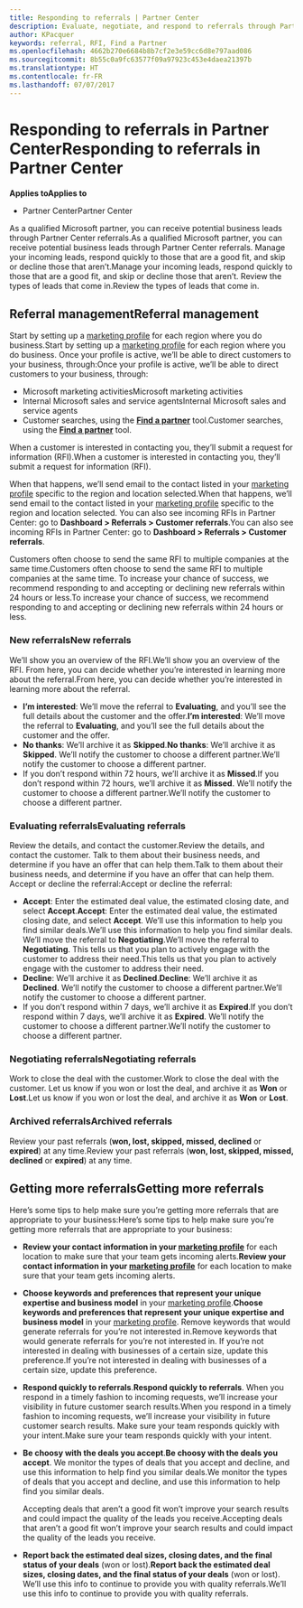 ```yaml
---
title: Responding to referrals | Partner Center
description: Evaluate, negotiate, and respond to referrals through Partner Center.
author: KPacquer
keywords: referral, RFI, Find a Partner
ms.openlocfilehash: 4662b270e6684b8b7cf2e3e59cc6d8e797aad086
ms.sourcegitcommit: 8b55c0a9fc63577f09a97923c453e4daea21397b
ms.translationtype: HT
ms.contentlocale: fr-FR
ms.lasthandoff: 07/07/2017
---
```

# <a name="responding-to-referrals-in-partner-center"></a><span data-ttu-id="1c06f-104">Responding to referrals in Partner Center</span><span class="sxs-lookup"><span data-stu-id="1c06f-104">Responding to referrals in Partner Center</span></span>

**<span data-ttu-id="1c06f-105">Applies to</span><span class="sxs-lookup"><span data-stu-id="1c06f-105">Applies to</span></span>**

-  <span data-ttu-id="1c06f-106">Partner Center</span><span class="sxs-lookup"><span data-stu-id="1c06f-106">Partner Center</span></span>

<span data-ttu-id="1c06f-107">As a qualified Microsoft partner, you can receive potential business leads through Partner Center referrals.</span><span class="sxs-lookup"><span data-stu-id="1c06f-107">As a qualified Microsoft partner, you can receive potential business leads through Partner Center referrals.</span></span> <span data-ttu-id="1c06f-108">Manage your incoming leads, respond quickly to those that are a good fit, and skip or decline those that aren’t.</span><span class="sxs-lookup"><span data-stu-id="1c06f-108">Manage your incoming leads, respond quickly to those that are a good fit, and skip or decline those that aren’t.</span></span> <span data-ttu-id="1c06f-109">Review the types of leads that come in.</span><span class="sxs-lookup"><span data-stu-id="1c06f-109">Review the types of leads that come in.</span></span> 

## <a name="referral-management"></a><span data-ttu-id="1c06f-110">Referral management</span><span class="sxs-lookup"><span data-stu-id="1c06f-110">Referral management</span></span>

<span data-ttu-id="1c06f-111">Start by setting up a [marketing profile](create-a-marketing-profile.md) for each region where you do business.</span><span class="sxs-lookup"><span data-stu-id="1c06f-111">Start by setting up a [marketing profile](create-a-marketing-profile.md) for each region where you do business.</span></span> <span data-ttu-id="1c06f-112">Once your profile is active, we’ll be able to direct customers to your business, through:</span><span class="sxs-lookup"><span data-stu-id="1c06f-112">Once your profile is active, we’ll be able to direct customers to your business, through:</span></span>

*  <span data-ttu-id="1c06f-113">Microsoft marketing activities</span><span class="sxs-lookup"><span data-stu-id="1c06f-113">Microsoft marketing activities</span></span>
*  <span data-ttu-id="1c06f-114">Internal Microsoft sales and service agents</span><span class="sxs-lookup"><span data-stu-id="1c06f-114">Internal Microsoft sales and service agents</span></span>
*  <span data-ttu-id="1c06f-115">Customer searches, using the **[Find a partner](https://partnercenter.microsoft.com/pcv/search)** tool.</span><span class="sxs-lookup"><span data-stu-id="1c06f-115">Customer searches, using the **[Find a partner](https://partnercenter.microsoft.com/pcv/search)** tool.</span></span>

<span data-ttu-id="1c06f-116">When a customer is interested in contacting you, they’ll submit a request for information (RFI).</span><span class="sxs-lookup"><span data-stu-id="1c06f-116">When a customer is interested in contacting you, they’ll submit a request for information (RFI).</span></span> 

<span data-ttu-id="1c06f-117">When that happens, we’ll send email to the contact listed in your [marketing profile](create-a-marketing-profile.md) specific to the region and location selected.</span><span class="sxs-lookup"><span data-stu-id="1c06f-117">When that happens, we’ll send email to the contact listed in your [marketing profile](create-a-marketing-profile.md) specific to the region and location selected.</span></span> <span data-ttu-id="1c06f-118">You can also see incoming RFIs in Partner Center: go to **Dashboard > Referrals > Customer referrals**.</span><span class="sxs-lookup"><span data-stu-id="1c06f-118">You can also see incoming RFIs in Partner Center: go to **Dashboard > Referrals > Customer referrals**.</span></span>

<span data-ttu-id="1c06f-119">Customers often choose to send the same RFI to multiple companies at the same time.</span><span class="sxs-lookup"><span data-stu-id="1c06f-119">Customers often choose to send the same RFI to multiple companies at the same time.</span></span> <span data-ttu-id="1c06f-120">To increase your chance of success, we recommend responding to and accepting or declining new referrals within 24 hours or less.</span><span class="sxs-lookup"><span data-stu-id="1c06f-120">To increase your chance of success, we recommend responding to and accepting or declining new referrals within 24 hours or less.</span></span>

### <a name="new-referrals"></a><span data-ttu-id="1c06f-121">New referrals</span><span class="sxs-lookup"><span data-stu-id="1c06f-121">New referrals</span></span>

<span data-ttu-id="1c06f-122">We’ll show you an overview of the RFI.</span><span class="sxs-lookup"><span data-stu-id="1c06f-122">We’ll show you an overview of the RFI.</span></span> <span data-ttu-id="1c06f-123">From here, you can decide whether you’re interested in learning more about the referral.</span><span class="sxs-lookup"><span data-stu-id="1c06f-123">From here, you can decide whether you’re interested in learning more about the referral.</span></span> 

*  <span data-ttu-id="1c06f-124">**I’m interested**: We’ll move the referral to **Evaluating**, and you’ll see the full details about the customer and the offer.</span><span class="sxs-lookup"><span data-stu-id="1c06f-124">**I’m interested**: We’ll move the referral to **Evaluating**, and you’ll see the full details about the customer and the offer.</span></span> 
*  <span data-ttu-id="1c06f-125">**No thanks**: We’ll archive it as **Skipped**.</span><span class="sxs-lookup"><span data-stu-id="1c06f-125">**No thanks**: We’ll archive it as **Skipped**.</span></span> <span data-ttu-id="1c06f-126">We’ll notify the customer to choose a different partner.</span><span class="sxs-lookup"><span data-stu-id="1c06f-126">We’ll notify the customer to choose a different partner.</span></span>
*  <span data-ttu-id="1c06f-127">If you don’t respond within 72 hours, we’ll archive it as **Missed**.</span><span class="sxs-lookup"><span data-stu-id="1c06f-127">If you don’t respond within 72 hours, we’ll archive it as **Missed**.</span></span> <span data-ttu-id="1c06f-128">We’ll notify the customer to choose a different partner.</span><span class="sxs-lookup"><span data-stu-id="1c06f-128">We’ll notify the customer to choose a different partner.</span></span>

### <a name="evaluating-referrals"></a><span data-ttu-id="1c06f-129">Evaluating referrals</span><span class="sxs-lookup"><span data-stu-id="1c06f-129">Evaluating referrals</span></span>

<span data-ttu-id="1c06f-130">Review the details, and contact the customer.</span><span class="sxs-lookup"><span data-stu-id="1c06f-130">Review the details, and contact the customer.</span></span> <span data-ttu-id="1c06f-131">Talk to them about their business needs, and determine if you have an offer that can help them.</span><span class="sxs-lookup"><span data-stu-id="1c06f-131">Talk to them about their business needs, and determine if you have an offer that can help them.</span></span> <span data-ttu-id="1c06f-132">Accept or decline the referral:</span><span class="sxs-lookup"><span data-stu-id="1c06f-132">Accept or decline the referral:</span></span> 

*  <span data-ttu-id="1c06f-133">**Accept**: Enter the estimated deal value, the estimated closing date, and select **Accept**.</span><span class="sxs-lookup"><span data-stu-id="1c06f-133">**Accept**: Enter the estimated deal value, the estimated closing date, and select **Accept**.</span></span> <span data-ttu-id="1c06f-134">We’ll use this information to help you find similar deals.</span><span class="sxs-lookup"><span data-stu-id="1c06f-134">We’ll use this information to help you find similar deals.</span></span> <span data-ttu-id="1c06f-135">We’ll move the referral to **Negotiating**.</span><span class="sxs-lookup"><span data-stu-id="1c06f-135">We’ll move the referral to **Negotiating**.</span></span> <span data-ttu-id="1c06f-136">This tells us that you plan to actively engage with the customer to address their need.</span><span class="sxs-lookup"><span data-stu-id="1c06f-136">This tells us that you plan to actively engage with the customer to address their need.</span></span>
*  <span data-ttu-id="1c06f-137">**Decline**: We’ll archive it as **Declined**.</span><span class="sxs-lookup"><span data-stu-id="1c06f-137">**Decline**: We’ll archive it as **Declined**.</span></span> <span data-ttu-id="1c06f-138">We’ll notify the customer to choose a different partner.</span><span class="sxs-lookup"><span data-stu-id="1c06f-138">We’ll notify the customer to choose a different partner.</span></span>
*  <span data-ttu-id="1c06f-139">If you don’t respond within 7 days, we’ll archive it as **Expired**.</span><span class="sxs-lookup"><span data-stu-id="1c06f-139">If you don’t respond within 7 days, we’ll archive it as **Expired**.</span></span> <span data-ttu-id="1c06f-140">We’ll notify the customer to choose a different partner.</span><span class="sxs-lookup"><span data-stu-id="1c06f-140">We’ll notify the customer to choose a different partner.</span></span>

### <a name="negotiating-referrals"></a><span data-ttu-id="1c06f-141">Negotiating referrals</span><span class="sxs-lookup"><span data-stu-id="1c06f-141">Negotiating referrals</span></span>

<span data-ttu-id="1c06f-142">Work to close the deal with the customer.</span><span class="sxs-lookup"><span data-stu-id="1c06f-142">Work to close the deal with the customer.</span></span> <span data-ttu-id="1c06f-143">Let us know if you won or lost the deal, and archive it as **Won** or **Lost**.</span><span class="sxs-lookup"><span data-stu-id="1c06f-143">Let us know if you won or lost the deal, and archive it as **Won** or **Lost**.</span></span> 

### <a name="archived-referrals"></a><span data-ttu-id="1c06f-144">Archived referrals</span><span class="sxs-lookup"><span data-stu-id="1c06f-144">Archived referrals</span></span>

<span data-ttu-id="1c06f-145">Review your past referrals (**won, lost, skipped, missed, declined** or **expired**) at any time.</span><span class="sxs-lookup"><span data-stu-id="1c06f-145">Review your past referrals (**won, lost, skipped, missed, declined** or **expired**) at any time.</span></span> 

## <a name="getting-more-referrals"></a><span data-ttu-id="1c06f-146">Getting more referrals</span><span class="sxs-lookup"><span data-stu-id="1c06f-146">Getting more referrals</span></span>

<span data-ttu-id="1c06f-147">Here’s some tips to help make sure you’re getting more referrals that are appropriate to your business:</span><span class="sxs-lookup"><span data-stu-id="1c06f-147">Here’s some tips to help make sure you’re getting more referrals that are appropriate to your business:</span></span>

*  <span data-ttu-id="1c06f-148">**Review your contact information in your [marketing profile](create-a-marketing-profile.md)** for each location to make sure that your team gets incoming alerts.</span><span class="sxs-lookup"><span data-stu-id="1c06f-148">**Review your contact information in your [marketing profile](create-a-marketing-profile.md)** for each location to make sure that your team gets incoming alerts.</span></span>

*  <span data-ttu-id="1c06f-149">**Choose keywords and preferences that represent your unique expertise and business model** in your [marketing profile](create-a-marketing-profile.md).</span><span class="sxs-lookup"><span data-stu-id="1c06f-149">**Choose keywords and preferences that represent your unique expertise and business model** in your [marketing profile](create-a-marketing-profile.md).</span></span> <span data-ttu-id="1c06f-150">Remove keywords that would generate referrals for you’re not interested in.</span><span class="sxs-lookup"><span data-stu-id="1c06f-150">Remove keywords that would generate referrals for you’re not interested in.</span></span> <span data-ttu-id="1c06f-151">If you’re not interested in dealing with businesses of a certain size, update this preference.</span><span class="sxs-lookup"><span data-stu-id="1c06f-151">If you’re not interested in dealing with businesses of a certain size, update this preference.</span></span>

*  <span data-ttu-id="1c06f-152">**Respond quickly to referrals**.</span><span class="sxs-lookup"><span data-stu-id="1c06f-152">**Respond quickly to referrals**.</span></span> <span data-ttu-id="1c06f-153">When you respond in a timely fashion to incoming requests, we’ll increase your visibility in future customer search results.</span><span class="sxs-lookup"><span data-stu-id="1c06f-153">When you respond in a timely fashion to incoming requests, we’ll increase your visibility in future customer search results.</span></span> <span data-ttu-id="1c06f-154">Make sure your team responds quickly with your intent.</span><span class="sxs-lookup"><span data-stu-id="1c06f-154">Make sure your team responds quickly with your intent.</span></span>

*  <span data-ttu-id="1c06f-155">**Be choosy with the deals you accept**.</span><span class="sxs-lookup"><span data-stu-id="1c06f-155">**Be choosy with the deals you accept**.</span></span> <span data-ttu-id="1c06f-156">We monitor the types of deals that you accept and decline, and use this information to help find you similar deals.</span><span class="sxs-lookup"><span data-stu-id="1c06f-156">We monitor the types of deals that you accept and decline, and use this information to help find you similar deals.</span></span> 

   <span data-ttu-id="1c06f-157">Accepting deals that aren’t a good fit won’t improve your search results and could impact the quality of the leads you receive.</span><span class="sxs-lookup"><span data-stu-id="1c06f-157">Accepting deals that aren’t a good fit won’t improve your search results and could impact the quality of the leads you receive.</span></span>

*  <span data-ttu-id="1c06f-158">**Report back the estimated deal sizes, closing dates, and the final status of your deals** (won or lost).</span><span class="sxs-lookup"><span data-stu-id="1c06f-158">**Report back the estimated deal sizes, closing dates, and the final status of your deals** (won or lost).</span></span> <span data-ttu-id="1c06f-159">We’ll use this info to continue to provide you with quality referrals.</span><span class="sxs-lookup"><span data-stu-id="1c06f-159">We’ll use this info to continue to provide you with quality referrals.</span></span>

